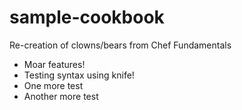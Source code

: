# sample-cookbook

Re-creation of clowns/bears from Chef Fundamentals
- Moar features!
- Testing syntax using knife!
- One more test
- Another more test
